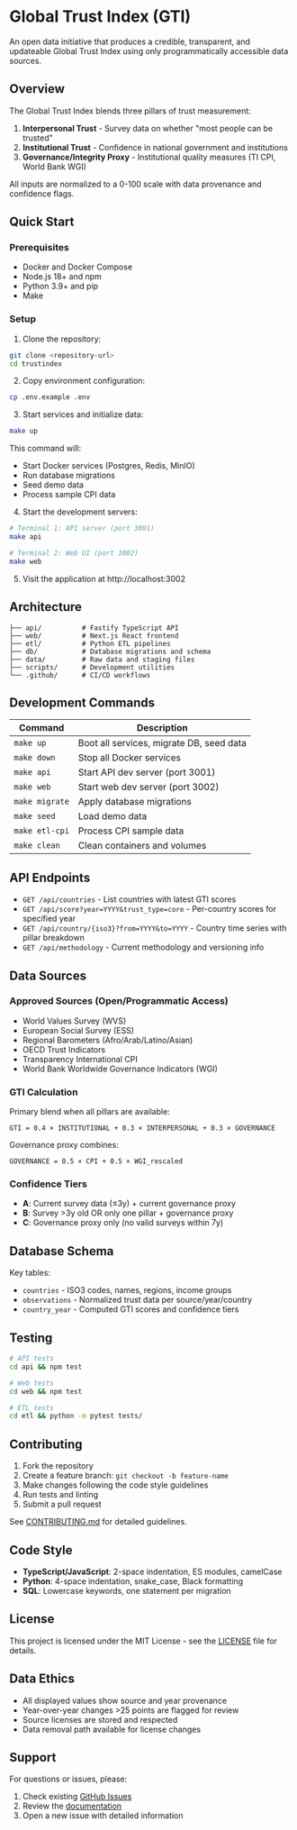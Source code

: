 # Global Trust Index (GTI)

An open data initiative that produces a credible, transparent, and updateable Global Trust Index using only programmatically accessible data sources.

## Overview

The Global Trust Index blends three pillars of trust measurement:

1. **Interpersonal Trust** - Survey data on whether "most people can be trusted"
2. **Institutional Trust** - Confidence in national government and institutions  
3. **Governance/Integrity Proxy** - Institutional quality measures (TI CPI, World Bank WGI)

All inputs are normalized to a 0-100 scale with data provenance and confidence flags.

## Quick Start

### Prerequisites

- Docker and Docker Compose
- Node.js 18+ and npm
- Python 3.9+ and pip
- Make

### Setup

1. Clone the repository:
```bash
git clone <repository-url>
cd trustindex
```

2. Copy environment configuration:
```bash
cp .env.example .env
```

3. Start services and initialize data:
```bash
make up
```

This command will:
- Start Docker services (Postgres, Redis, MinIO)
- Run database migrations
- Seed demo data
- Process sample CPI data

4. Start the development servers:
```bash
# Terminal 1: API server (port 3001)
make api

# Terminal 2: Web UI (port 3002)  
make web
```

5. Visit the application at http://localhost:3002

## Architecture

```
├── api/          # Fastify TypeScript API
├── web/          # Next.js React frontend
├── etl/          # Python ETL pipelines
├── db/           # Database migrations and schema
├── data/         # Raw data and staging files
├── scripts/      # Development utilities
└── .github/      # CI/CD workflows
```

## Development Commands

| Command | Description |
|---------|-------------|
| `make up` | Boot all services, migrate DB, seed data |
| `make down` | Stop all Docker services |
| `make api` | Start API dev server (port 3001) |
| `make web` | Start web dev server (port 3002) |
| `make migrate` | Apply database migrations |
| `make seed` | Load demo data |
| `make etl-cpi` | Process CPI sample data |
| `make clean` | Clean containers and volumes |

## API Endpoints

- `GET /api/countries` - List countries with latest GTI scores
- `GET /api/score?year=YYYY&trust_type=core` - Per-country scores for specified year
- `GET /api/country/{iso3}?from=YYYY&to=YYYY` - Country time series with pillar breakdown
- `GET /api/methodology` - Current methodology and versioning info

## Data Sources

### Approved Sources (Open/Programmatic Access)
- World Values Survey (WVS)
- European Social Survey (ESS)  
- Regional Barometers (Afro/Arab/Latino/Asian)
- OECD Trust Indicators
- Transparency International CPI
- World Bank Worldwide Governance Indicators (WGI)

### GTI Calculation

Primary blend when all pillars are available:
```
GTI = 0.4 × INSTITUTIONAL + 0.3 × INTERPERSONAL + 0.3 × GOVERNANCE
```

Governance proxy combines:
```
GOVERNANCE = 0.5 × CPI + 0.5 × WGI_rescaled
```

### Confidence Tiers
- **A**: Current survey data (≤3y) + current governance proxy
- **B**: Survey >3y old OR only one pillar + governance proxy  
- **C**: Governance proxy only (no valid surveys within 7y)

## Database Schema

Key tables:
- `countries` - ISO3 codes, names, regions, income groups
- `observations` - Normalized trust data per source/year/country  
- `country_year` - Computed GTI scores and confidence tiers

## Testing

```bash
# API tests
cd api && npm test

# Web tests  
cd web && npm test

# ETL tests
cd etl && python -m pytest tests/
```

## Contributing

1. Fork the repository
2. Create a feature branch: `git checkout -b feature-name`
3. Make changes following the code style guidelines
4. Run tests and linting
5. Submit a pull request

See [CONTRIBUTING.md](CONTRIBUTING.md) for detailed guidelines.

## Code Style

- **TypeScript/JavaScript**: 2-space indentation, ES modules, camelCase
- **Python**: 4-space indentation, snake_case, Black formatting
- **SQL**: Lowercase keywords, one statement per migration

## License

This project is licensed under the MIT License - see the [LICENSE](LICENSE) file for details.

## Data Ethics

- All displayed values show source and year provenance
- Year-over-year changes >25 points are flagged for review
- Source licenses are stored and respected
- Data removal path available for license changes

## Support

For questions or issues, please:
1. Check existing [GitHub Issues](../../issues)
2. Review the [documentation](CLAUDE.md)
3. Open a new issue with detailed information